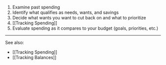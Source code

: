1. Examine past spending
2. Identify what qualifies as needs, wants, and savings
3. Decide what wants you want to cut back on and what to prioritize
4. [[Tracking Spending]]
5. Evaluate spending as it compares to your budget (goals, priorities, etc.)

---

See also:
- [[Tracking Spending]]
- [[Tracking Balances]]
